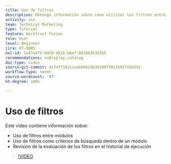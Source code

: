 ```yaml
---
title: Uso de filtros
description: Obtenga información sobre cómo utilizar los filtros entre módulos y dentro de un módulo y revisar el historial de ejecución, todo en  [!DNL Adobe Workfront Fusion].
activity: use
team: Technical Marketing
type: Tutorial
feature: Workfront Fusion
role: User
level: Beginner
jira: KT-9005
exl-id: 1e47a475-0d20-4516-b6ef-86166263d3b5
recommendations: noDisplay,catalog
doc-type: video
source-git-commit: d17df7162ccaab6b62db34209f50131927c0a532
workflow-type: tm+mt
source-wordcount: '47'
ht-degree: 100%

---
```


# Uso de filtros

Este vídeo contiene información sobre:

* Uso de filtros entre módulos
* Uso de filtros como criterios de búsqueda dentro de un módulo
* Revisión de la evaluación de los filtros en el historial de ejecución

>[!VIDEO](https://video.tv.adobe.com/v/3416471/?quality=12&learn=on&enablevpops&captions=spa)
